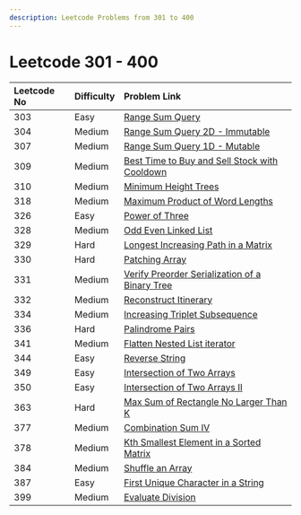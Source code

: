 ```yaml
---
description: Leetcode Problems from 301 to 400
---
```


# Leetcode 301 - 400



| Leetcode No | Difficulty | Problem Link |
| :--- | :--- | :--- |
| 303 | Easy | [Range Sum Query](../difficulty-based-problem-index/leetcode-easy/leetcode-303-range-sum-query-immutable.md) |
| 304 | Medium | [Range Sum Query 2D - Immutable](../difficulty-based-problem-index/leetcode-medium/leetcode-304-range-sum-query-2d-immutable.md) |
| 307 | Medium | [Range Sum Query 1D - Mutable](../difficulty-based-problem-index/leetcode-medium/leetcode-307-range-sum-query-mutable.md) |
| 309 | Medium | [Best Time to Buy and Sell Stock with Cooldown](../difficulty-based-problem-index/leetcode-medium/leetcode-309-best-time-to-buy-and-sell-stock-with-cooldown.md) |
| 310 | Medium | [Minimum Height Trees](../difficulty-based-problem-index/leetcode-medium/leetcode-310-minimum-height-trees.md) |
| 318 | Medium | [Maximum Product of Word Lengths](../difficulty-based-problem-index/leetcode-medium/leetcode-318-maximum-product-of-word-lengths.md) |
| 326 | Easy | [Power of Three](../difficulty-based-problem-index/leetcode-easy/leetcode-326-power-of-three.md) |
| 328 | Medium | [Odd Even Linked List](../difficulty-based-problem-index/leetcode-medium/leetcode-328-odd-even-linked-list.md) |
| 329 | Hard | [Longest Increasing Path in a Matrix](../difficulty-based-problem-index/leetcode-hard/leetcode-329-longest-increasing-path-in-a-matrix.md) |
| 330 | Hard | [Patching Array](../difficulty-based-problem-index/leetcode-hard/leetcode-330-patching-array.md) |
| 331 | Medium | [Verify Preorder Serialization of a Binary Tree](../difficulty-based-problem-index/leetcode-medium/leetcode-331-verify-preorder-serialization-of-a-binary-tree.md) |
| 332 | Medium | [Reconstruct Itinerary](../difficulty-based-problem-index/leetcode-medium/leetcode-332-reconstruct-itinerary.md) |
| 334 | Medium | [Increasing Triplet Subsequence](../difficulty-based-problem-index/leetcode-medium/leetcode-334-increasing-triplet-subsequence.md) |
| 336 | Hard | [Palindrome Pairs](../difficulty-based-problem-index/leetcode-hard/leetcode-336-palindrome-pairs.md) |
| 341 | Medium | [Flatten Nested List iterator](../difficulty-based-problem-index/leetcode-medium/leetcode-341-flatten-nested-list-iterator.md) |
| 344 | Easy | [Reverse String](../difficulty-based-problem-index/leetcode-easy/leetcode-344-reverse-string.md) |
| 349 | Easy | [Intersection of Two Arrays](../difficulty-based-problem-index/leetcode-easy/leetcode-349-intersection-of-two-arrays.md) |
| 350 | Easy | [Intersection of Two Arrays II](../difficulty-based-problem-index/leetcode-easy/leetcode-350-intersection-of-two-array-ii.md) |
| 363 | Hard | [Max Sum of Rectangle No Larger Than K](../difficulty-based-problem-index/leetcode-hard/leetcode-363-max-sum-of-rectangle-no-larger-than-k.md) |
| 377 | Medium | [Combination Sum IV](../difficulty-based-problem-index/leetcode-medium/leetcode-377-combination-sum-iv.md) |
| 378 | Medium | [Kth Smallest Element in a Sorted Matrix](../difficulty-based-problem-index/leetcode-medium/leetcode-378-kth-smallest-element-in-a-sorted-matrix.md) |
| 384 | Medium | [Shuffle an Array](../difficulty-based-problem-index/leetcode-medium/leetcode-384-shuffle-an-array.md) |
| 387 | Easy | [First Unique Character in a String](../difficulty-based-problem-index/leetcode-easy/leetcode-387-first-unique-character-in-a-string.md) |
| 399 | Medium | [Evaluate Division](../difficulty-based-problem-index/leetcode-medium/leetcode-399-evaluate-division.md) |

